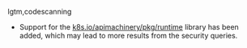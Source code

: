 lgtm,codescanning
* Support for the [k8s.io/apimachinery/pkg/runtime](https://pkg.go.dev/k8s.io/apimachinery/pkg/runtime) library has been added, which may lead to more results from the security queries.
